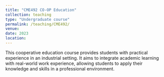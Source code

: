 ```yaml
---
title: "CME492 CO-OP Education"
collection: teaching
type: "Undergraduate course"
permalink: /teaching/CME492/
venue: 
date: 2023
location:
---
```


This cooperative education course provides students with practical experience in an industrial setting. It aims to integrate academic learning with real-world work experience, allowing students to apply their knowledge and skills in a professional environment​.
